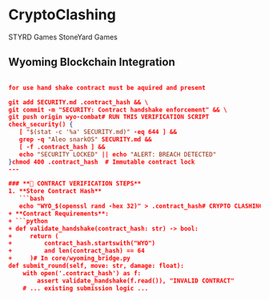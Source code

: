 # CryptoClashing
STYRD Games
StoneYard Games
## Wyoming Blockchain Integration  
```json

for use hand shake contract must be aquired and present

git add SECURITY.md .contract_hash && \
git commit -m "SECURITY: Contract handshake enforcement" && \
git push origin wyo-combat# RUN THIS VERIFICATION SCRIPT
check_security() {
   [ "$(stat -c '%a' SECURITY.md)" -eq 644 ] &&
   grep -q "Aleo snarkOS" SECURITY.md &&
   [ -f .contract_hash ] &&
   echo "SECURITY LOCKED" || echo "ALERT: BREACH DETECTED"
}chmod 400 .contract_hash  # Immutable contract lock
---

### **🔐 CONTRACT VERIFICATION STEPS**  
1. **Store Contract Hash**  
   ```bash
   echo "WYO_$(openssl rand -hex 32)" > .contract_hash# CRYPTO CLASHING SECURITY PROTOCOLS  
+ **Contract Requirements**:
+ ```python
+ def validate_handshake(contract_hash: str) -> bool:
+     return (
+         contract_hash.startswith("WYO") 
+         and len(contract_hash) == 64
+     )# In core/wyoming_bridge.py
def submit_round(self, move: str, damage: float):
    with open('.contract_hash') as f:
        assert validate_handshake(f.read()), "INVALID CONTRACT"
    # ... existing submission logic ...
